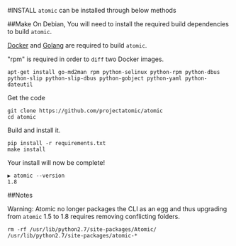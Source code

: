 #INSTALL
`atomic` can be installed through below methods

##Make
On Debian, You will need to install the required build dependencies to build `atomic`.

[Docker](https://docs.docker.com/engine/installation/linux/docker-ce/debian/) and [Golang](https://golang.org) are required to build `atomic`.

"rpm" is required in order to `diff` two Docker images.

```
apt-get install go-md2man rpm python-selinux python-rpm python-dbus python-slip python-slip-dbus python-gobject python-yaml python-dateutil
```

Get the code
```
git clone https://github.com/projectatomic/atomic
cd atomic
```

Build and install it.
```
pip install -r requirements.txt
make install
```

Your install will now be complete!

```
▶ atomic --version
1.8
```

##Notes

Warning: Atomic no longer packages the CLI as an egg and thus upgrading from `atomic` 1.5 to 1.8 requires removing conflicting folders.

```
rm -rf /usr/lib/python2.7/site-packages/Atomic/ /usr/lib/python2.7/site-packages/atomic-*
```
